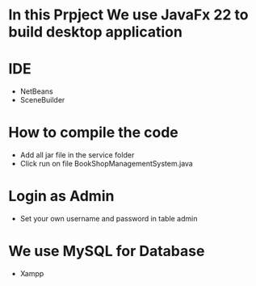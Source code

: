 # In this Prpject We use JavaFx 22 to build desktop application

# IDE
- NetBeans
- SceneBuilder

# How to compile the code
- Add all jar file in the service folder
- Click run on file BookShopManagementSystem.java

# Login as Admin
- Set your own username and password in table admin

# We use MySQL for Database
- Xampp
